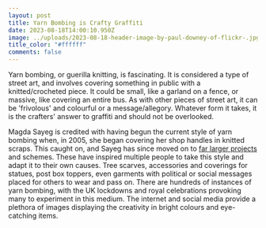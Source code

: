 ```yaml
---
layout: post
title: Yarn Bombing is Crafty Graffiti
date: 2023-08-18T14:00:10.950Z
image: ../uploads/2023-08-18-header-image-by-paul-downey-of-flickr-.jpg
title_color: "#ffffff"
comments: false
---
```

Y﻿arn bombing, or guerilla knitting, is fascinating. It is considered a type of street art, and involves covering something in public with a knitted/crocheted piece. It could be small, like a garland on a fence, or massive, like covering an entire bus. As with other pieces of street art, it can be 'frivolous' and colourful or a message/allegory. Whatever form it takes, it is the crafters' answer to graffiti and should not be overlooked.

M﻿agda Sayeg is credited with having begun the current style of yarn bombing when, in 2005, she began covering her shop handles in knitted scraps. This caught on, and Sayeg has since moved on to [far larger projects](https://www.ted.com/talks/magda_sayeg_how_yarn_bombing_grew_into_a_worldwide_movement) and schemes. These have inspired multiple people to take this style and adapt it to their own causes. Tree scarves, accessories and coverings for statues, post box toppers, even garments with political or social messages placed for others to wear and pass on.  There are hundreds of instances of yarn bombing, with the UK lockdowns and royal celebrations provoking many to experiment in this medium. The internet and social media provide a plethora of images displaying the creativity in bright colours and eye-catching items.
